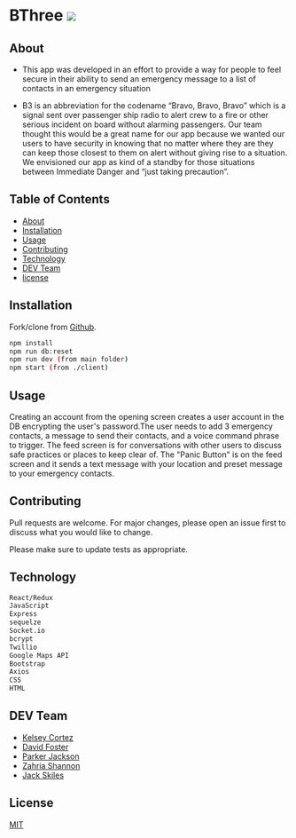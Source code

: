 # BThree ![](favicon.ico)

## About

* This app was developed in an effort to provide a way for people to feel secure in their ability to send an emergency message to a list of contacts in an emergency situation

* B3 is an abbreviation for the codename “Bravo, Bravo, Bravo” which is a signal sent over passenger ship radio to alert crew to a fire or other serious incident on board without alarming passengers. Our team thought this would be a great name for our app because we wanted our users to have security in knowing that no matter where they are they can keep those closest to them on alert without giving rise to a situation. We envisioned our app as kind of a standby for those situations between Immediate Danger and “just taking precaution”.

## Table of Contents

* [About](#about)
* [Installation](#installation)
* [Usage](#usage)
* [Contributing](#contributing)
* [Technology](#technology)
* [DEV Team](#dev)
* [license](#license)


## Installation

Fork/clone from [Github](https://github.com/JackSkiles/BThree).


```bash
npm install
npm run db:reset
npm run dev (from main folder)
npm start (from ./client)
```


## Usage

Creating an account from the opening screen creates a user account in the DB encrypting the user's password.The user needs to add 3 emergency contacts, a message to send their contacts, and a voice command phrase to trigger. The feed screen is for conversations with other users to discuss safe practices or places to keep clear of. The "Panic Button" is on the feed screen and it sends a text message with your location and preset message to your emergency contacts.


## Contributing

Pull requests are welcome. For major changes, please open an issue first to discuss what you would like to change.

Please make sure to update tests as appropriate.


## Technology

```bash
React/Redux
JavaScript
Express
sequelze
Socket.io
bcrypt
Twillio
Google Maps API
Bootstrap
Axios
CSS
HTML

```


## DEV Team

- [Kelsey Cortez](https://github.com/KelseyCortez)
- [David Foster](https://github.com/dlfosterii)
- [Parker Jackson](https://github.com/parkerjacks)
- [Zahria Shannon](https://github.com/zahriazoey)
- [Jack Skiles](https://github.com/JackSkiles)




## License
[MIT](https://choosealicense.com/licenses/mit/)